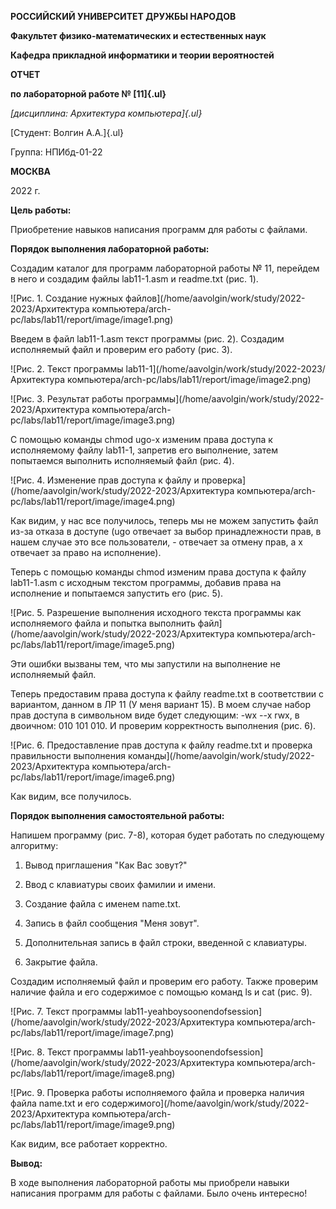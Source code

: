 **РОССИЙСКИЙ УНИВЕРСИТЕТ ДРУЖБЫ НАРОДОВ**

**Факультет физико-математических и естественных наук**

**Кафедра прикладной информатики и теории вероятностей**

**ОТЧЕТ**

**по лабораторной работе № [11]{.ul}**

*[дисциплина: Архитектура компьютера]{.ul}*

[Студент: Волгин А.А.]{.ul}

Группа: НПИбд-01-22

**МОСКВА**

2022 г.

**Цель работы:**

Приобретение навыков написания программ для работы с файлами.

**Порядок выполнения лабораторной работы:**

Создадим каталог для программ лабораторной работы № 11, перейдем в него
и создадим файлы lab11-1.asm и readme.txt (рис. 1).

![Рис. 1. Создание нужных файлов](/home/aavolgin/work/study/2022-2023/Архитектура компьютера/arch-pc/labs/lab11/report/image/image1.png)



Введем в файл lab11-1.asm текст программы (рис. 2). Создадим исполняемый
файл и проверим его работу (рис. 3).

![Рис. 2. Текст программы lab11-1](/home/aavolgin/work/study/2022-2023/Архитектура компьютера/arch-pc/labs/lab11/report/image/image2.png)



![Рис. 3. Результат работы программы](/home/aavolgin/work/study/2022-2023/Архитектура компьютера/arch-pc/labs/lab11/report/image/image3.png)



С помощью команды chmod ugo-x изменим права доступа к исполняемому файлу
lab11-1, запретив его выполнение, затем попытаемся выполнить исполняемый
файл (рис. 4).

![Рис. 4. Изменение прав доступа к файлу и проверка](/home/aavolgin/work/study/2022-2023/Архитектура компьютера/arch-pc/labs/lab11/report/image/image4.png)



Как видим, у нас все получилось, теперь мы не можем запустить файл из-за
отказа в доступе (ugo отвечает за выбор принадлежности прав, в нашем
случае это все пользователи, - отвечает за отмену прав, а x отвечает за
право на исполнение).

Теперь с помощью команды chmod изменим права доступа к файлу lab11-1.asm
с исходным текстом программы, добавив права на исполнение и попытаемся
запустить его (рис. 5).

![Рис. 5. Разрешение выполнения исходного текста программы как исполняемого файла и попытка выполнить файл](/home/aavolgin/work/study/2022-2023/Архитектура компьютера/arch-pc/labs/lab11/report/image/image5.png)



Эти ошибки вызваны тем, что мы запустили на выполнение не исполняемый
файл.

Теперь предоставим права доступа к файлу readme.txt в соответствии с
вариантом, данном в ЛР 11 (У меня вариант 15). В моем случае набор прав
доступа в символьном виде будет следующим: -wx \--x rwx, в двоичном: 010
101 010. И проверим корректность выполнения (рис. 6).

![Рис. 6. Предоставление прав доступа к файлу readme.txt и проверка правильности выполнения команды](/home/aavolgin/work/study/2022-2023/Архитектура компьютера/arch-pc/labs/lab11/report/image/image6.png)



Как видим, все получилось.

**Порядок выполнения самостоятельной работы:**

Напишем программу (рис. 7-8), которая будет работать по следующему
алгоритму:

1) Вывод приглашения "Как Вас зовут?"

2) Ввод с клавиатуры своих фамилии и имени.

3) Создание файла с именем name.txt.

4) Запись в файл сообщения "Меня зовут".

5) Дополнительная запись в файл строки, введенной с клавиатуры.

6) Закрытие файла.

Создадим исполняемый файл и проверим его работу. Также проверим наличие
файла и его содержимое с помощью команд ls и cat (рис. 9).

![Рис. 7. Текст программы lab11-yeahboysoonendofsession](/home/aavolgin/work/study/2022-2023/Архитектура компьютера/arch-pc/labs/lab11/report/image/image7.png)



![Рис. 8. Текст программы lab11-yeahboysoonendofsession](/home/aavolgin/work/study/2022-2023/Архитектура компьютера/arch-pc/labs/lab11/report/image/image8.png)


![Рис. 9. Проверка работы исполняемого файла и проверка наличия файла name.txt и его содержимого](/home/aavolgin/work/study/2022-2023/Архитектура компьютера/arch-pc/labs/lab11/report/image/image9.png)



Как видим, все работает корректно.

**Вывод:**

В ходе выполнения лабораторной работы мы приобрели навыки написания
программ для работы с файлами. Было очень интересно!

